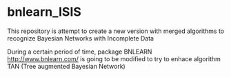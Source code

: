 # bnlearn_ISIS
This repository is attempt to create a new version with merged algorithms to recognize Bayesian Networks with Incomplete Data

During a certain period of time, package  BNLEARN <http://www.bnlearn.com/> is going to be modified to try to enhace algorithm
TAN (Tree augmented Bayesian Network)
